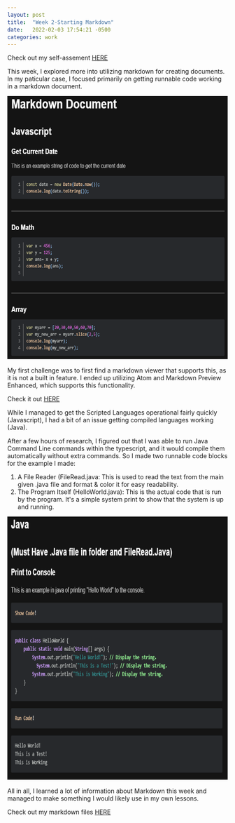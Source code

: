 ```yaml
---
layout: post
title:  "Week 2-Starting Markdown"
date:   2022-02-03 17:54:21 -0500
categories: work
---
```

<p class="blog">Check out my self-assement <a href="files/EdMarrs-EdTechSelfAssessment.docx">HERE</a> </p>
<p class="blog">This week, I explored more into utilizing markdown for creating documents. In my paticular case, I focused primarily on getting runnable code working in a markdown document.</p>
<img src="images/md1.PNG" alt="md1" style="width:700px;height:600px"/>
<p class="blog">My first challenge was to first find a markdown viewer that supports this, as it is not a built in feature. I ended up utilizing Atom and Markdown Preview Enhanced, which supports this functionality.</p>
<p class="blog">Check it out <a href="https://shd101wyy.github.io/markdown-preview-enhanced/#/">HERE</a> </p>
<p class="blog">While I managed to get the Scripted Languages operational fairly quickly (Javascript), I had a bit of an issue getting compiled languages working (Java).</p>
<p class="blog">After a few hours of research, I figured out that I was able to run Java Command Line commands within the typescript, and it would compile them automatically without extra commands. So I made two runnable code blocks for the example I made:</p>
<ol type="1">
<li>A File Reader (FileRead.java: This is used to read the text from the main given .java file and format & color it for easy readability.</li>
<li>The Program Itself (HelloWorld.java): This is the actual code that is run by the program. It's a simple system print to show that the system is up and running.</li>
</ol>
<img src="images/md2.PNG" alt="md2" style="width:700px;height:600px"/>
<p class="blog">All in all, I learned a lot of information about Markdown this week and managed to make something I would likely use in my own lessons.</p>
<p class="blog">Check out my markdown files <a href="files/TeachingMD.zip">HERE</a> </p>
